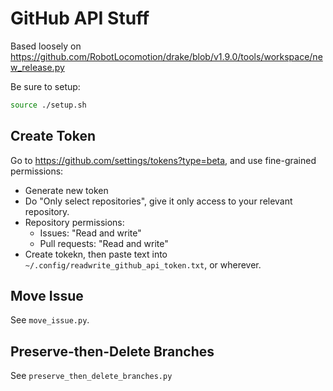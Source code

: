 # GitHub API Stuff

Based loosely on
<https://github.com/RobotLocomotion/drake/blob/v1.9.0/tools/workspace/new_release.py>

Be sure to setup:

```sh
source ./setup.sh
```

## Create Token

Go to <https://github.com/settings/tokens?type=beta>, and use fine-grained
permissions:

- Generate new token
- Do "Only select repositories", give it only access to your relevant repository.
- Repository permissions:
    - Issues: "Read and write"
    - Pull requests: "Read and write"
- Create tokekn, then paste text into `~/.config/readwrite_github_api_token.txt`,
  or wherever.

## Move Issue

See `move_issue.py`.

## Preserve-then-Delete Branches

See `preserve_then_delete_branches.py`
